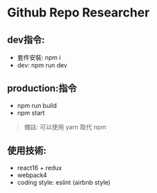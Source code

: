 # Github Repo Researcher

## dev指令:
  * 套件安裝: npm i
  * dev: npm run dev

## production:指令
  * npm run build
  * npm start
    
> 備註: 可以使用 yarn 取代 npm

## 使用技術:
  * react16 + redux 
  * webpack4
  * coding style: eslint (airbnb style)

